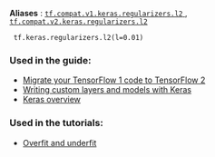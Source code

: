 **Aliases** : [ `tf.compat.v1.keras.regularizers.l2` ](/api_docs/python/tf/keras/regularizers/l2), [ `tf.compat.v2.keras.regularizers.l2` ](/api_docs/python/tf/keras/regularizers/l2)

```
 tf.keras.regularizers.l2(l=0.01) 
```

### Used in the guide:
- [Migrate your TensorFlow 1 code to TensorFlow 2](https://tensorflow.google.cn/guide/migrate)
- [Writing custom layers and models with Keras](https://tensorflow.google.cn/guide/keras/custom_layers_and_models)
- [Keras overview](https://tensorflow.google.cn/guide/keras/overview)


### Used in the tutorials:
- [Overfit and underfit](https://tensorflow.google.cn/tutorials/keras/overfit_and_underfit)
